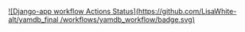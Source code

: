 [![Django-app workflow Actions Status](https://github.com/LisaWhite-alt/yamdb_final
/workflows/yamdb_workflow/badge.svg)](https://github.com/LisaWhite-alt/yamdb_final/actions)